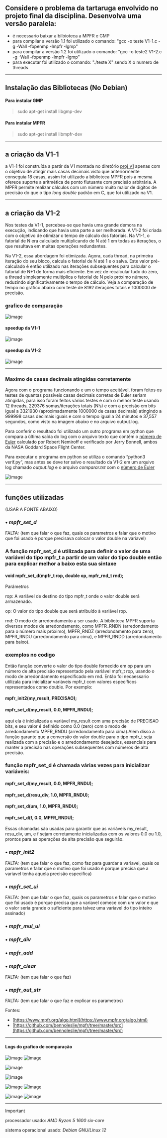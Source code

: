 ## Considere o problema da tartaruga envolvido no projeto final da disciplina. Desenvolva uma versão paralela:

+ é necessario baixar a bilbioteca a MPFR e GMP 
+ para compilar a versão 1.1 foi utilizado o comando: "gcc -o teste V1-1.c -g -Wall -fopenmp -lmpfr -lgmp"
+ para compilar a versão 1.2 foi utilizado o comando: "gcc -o teste2 V1-2.c -g -Wall -fopenmp -lmpfr -lgmp"
+ para executar foi utilizado o comando: "./teste X" sendo X o numero de threads
  
---

## Instalação das Bibliotecas (No Debian)

#### Para instalar GMP
> sudo apt-get install libgmp-dev

#### Para instalar MPFR
> sudo apt-get install libmpfr-dev

---

## a criação da V1-1

a V1-1 foi construída a partir da V1 montada no diretório [proj_v1]( https://github.com/Victor-Vaglieri/paralela/tree/main/proj_v1) apenas com o objetivo de atingir mais casas decimais visto que anteriormente conseguia 18 casas, assim foi utilizado  a biblioteca MPFR pois a mesma oferece suporte a aritmética de ponto flutuante com precisão arbitrária. A MPFR permite realizar cálculos com um número muito maior de dígitos de precisão do que o tipo *long double* padrão em C, que foi utilizado na V1.

---

## a criação da V1-2

Nos testes da V1-1, percebeu-se que havia uma grande demora na execução, indicando que havia uma parte a ser melhorada. A V1-2 foi criada com o objetivo de otimizar o tempo de cálculo dos fatoriais. Na V1-1, o fatorial de N era calculado multiplicando de N até 1 em todas as iterações, o que resultava em muitas operações redundantes.

Na V1-2, essa abordagem foi otimizada. Agora, cada thread, na primeira iteração do seu bloco, calcula o fatorial de N até 1 e o salva. Este valor pré-calculado é então utilizado nas iterações subsequentes para calcular o fatorial de N+1 de forma mais eficiente. Em vez de recalcular tudo do zero, a thread simplesmente multiplica o fatorial de N pelo próximo número, reduzindo significativamente o tempo de cálculo. Veja a comparação de tempo no gráfico abaixo com teste de 8192 iterações totais e 1000000 de precisão.


### grafico de comparação
![image](https://github.com/Victor-Vaglieri/paralela/assets/127432508/8b39e28c-3c2a-45ef-8c37-9cdf8dba27dd)

#### speedup da V1-1
![image](https://github.com/Victor-Vaglieri/paralela/assets/127432508/d6cb2edd-266c-42c6-b7f6-60931fe36c39)

#### speedup da V1-2
![image](https://github.com/Victor-Vaglieri/paralela/assets/127432508/b4192208-fcbd-4dd7-8b3c-8de2ddcbd03e)

---

### Maximo de casas decimais atingidas corretamente


Agora com o programa funcionando e um o tempo aceitável, foram feitos os testes de quantas possíveis casas decimais corretas de Euler seriam atingidas, para isso foram feitos vários testes e com o melhor teste usando 12 threads, 229376 somas/iterações totais (N’s) e com a precisão em bits igual a 3321930 (aproximadamente 1000000 de casas decimais) atingindo a 999998 casas decimais iguais e com o tempo igual a 24 minutos e 37,557 segundos, como visto na imagem abaixo e no arquivo output.log.

Para conferir o resultado foi utilizado um outro programa em python que compara a última saída do log com o arquivo texto que contém o [número de Euler]( https://apod.nasa.gov/htmltest/gifcity/e.2mil) calculado por Robert Nemiroff e verificado por Jerry Bonnell, ambos da NASA Goddard Space Flight Center.

Para executar o programa em python se utiliza o comando “python3 verif.py”, mas antes se deve ter salvo o resultado da V1-2 em um arquivo log chamado *output.log* e o arquivo *comparar.txt* com o [número de Euler]( https://apod.nasa.gov/htmltest/gifcity/e.2mil) 

![image](https://github.com/Victor-Vaglieri/paralela/assets/127432508/8b4edd68-6381-447e-9bb3-213689328c82)

---

## funções utilizadas

(USAR A FONTE ABAIXO)

### • *mpfr_set_d*

 FALTA: (tem que falar o que faz, quais os parametros e falar que o motivo que foi usado é porque precisava colocar o valor double na variavel)
 
### A função mpfr_set_d é utilizada para definir o valor de uma variável do tipo mpfr_t a partir de um valor do tipo double então para explicar melhor a baixo esta sua sintaxe

#### void mpfr_set_d(mpfr_t rop, double op, mpfr_rnd_t rnd);

 Parâmetros

rop: A variável de destino do tipo mpfr_t onde o valor double será armazenado.

 op: O valor do tipo double que será atribuído à variável rop.

rnd: O modo de arredondamento a ser usado. A biblioteca MPFR suporta diversos modos de arredondamento, como MPFR_RNDN (arredondamento para o número mais próximo), MPFR_RNDZ (arredondamento para zero), MPFR_RNDU (arredondamento para cima), e MPFR_RNDD (arredondamento para baixo).


### exemplos no codigo

Então função converte o valor do tipo double fornecido em op para um número de alta precisão representado pela variável mpfr_t rop, usando o modo de arredondamento especificado em rnd. Então foi necaessario utilizala para inicializar variáveis mpfr_t com valores específicos representados como double. Por exemplo:

 #### mpfr_init2(my_result, PRECISAO);

 #### mpfr_set_d(my_result, 0.0, MPFR_RNDU);

 aqui ela é inicializada a variável my_result com uma precisão de PRECISAO bits, e seu valor é definido como 0.0 (zero) com o modo de arredondamento MPFR_RNDU (arredondamento para cima).Alem  disso a  função garante que a conversão do valor double para o tipo mpfr_t seja realizada com a precisão e o arredondamento desejados, essenciais para manter a precisão nas operações subsequentes com números de alta precisão.

 ### função mpfr_set_d é chamada várias vezes para inicializar variáveis:

#### mpfr_set_d(my_result, 0.0, MPFR_RNDU);

#### mpfr_set_d(resu_div, 1.0, MPFR_RNDU);

#### mpfr_set_d(um, 1.0, MPFR_RNDU);

#### mpfr_set_d(f, 0.0, MPFR_RNDU);

Essas chamadas são usadas para garantir que as variáveis my_result, resu_div, um, e f sejam corretamente inicializadas com os valores 0.0 ou 1.0, prontos para as operações de alta precisão que seguirão.


 

### • *mpfr_init2*

FALTA: (tem que falar o que faz, como faz para guardar a variavel, quais os parametros e falar que o motivo que foi usado é porque precisa que a variavel tenha aquela precisão especifica)

### • *mpfr_set_ui*

FALTA: (tem que falar o que faz, quais os parametros e falar que o motivo que foi usado é porque precisa que a variavel comece com um valor e que o valor seria grande o suficiente para talvez uma variavel do tipo inteiro assinado)

### • *mpfr_mul_ui*

### • *mpfr_div*

### • *mpfr_add* 

### • *mpfr_clear*

FALTA: (tem que falar o que faz)

### • *mpfr_out_str* 

FALTA: (tem que falar o que faz e explicar os parametros)

Fontes: 

+ [https://www.mpfr.org/algo.html](https://www.mpfr.org/algo.html)
+ [https://github.com/bennoleslie/mpfr/tree/master/src](https://github.com/bennoleslie/mpfr/tree/master/src)


---

#### Logs do grafico de comparação 
![image](https://github.com/Victor-Vaglieri/paralela/assets/127432508/8c02ab85-1e8e-4f39-9ee2-31f708b8b579)
![image](https://github.com/Victor-Vaglieri/paralela/assets/127432508/afdc91b0-8f66-438e-9173-d43cff92790d)

![image](https://github.com/Victor-Vaglieri/paralela/assets/127432508/c3a5e16a-1bac-456f-9463-af9cc5a0b5ea)

![image](https://github.com/Victor-Vaglieri/paralela/assets/127432508/a2126d38-5027-4cbe-9d51-0f5de8c161af)

![image](https://github.com/Victor-Vaglieri/paralela/assets/127432508/3b3961bb-05a8-4bab-8b45-ac2c00dc3c82)
![image](https://github.com/Victor-Vaglieri/paralela/assets/127432508/9f4b25b8-198c-4d46-b37c-96302c29a8e2)

![image](https://github.com/Victor-Vaglieri/paralela/assets/127432508/97a36639-01dd-4c9a-8b1e-62067ee35242)
![image](https://github.com/Victor-Vaglieri/paralela/assets/127432508/878f6565-5402-456c-9e81-6156a2a08c94)


---

> [!IMPORTANT]
> processador usado: *AMD Ryzen 5 1600 six-core*
> 
> sistema operacional usado: *Debian GNU/Linux 12*
